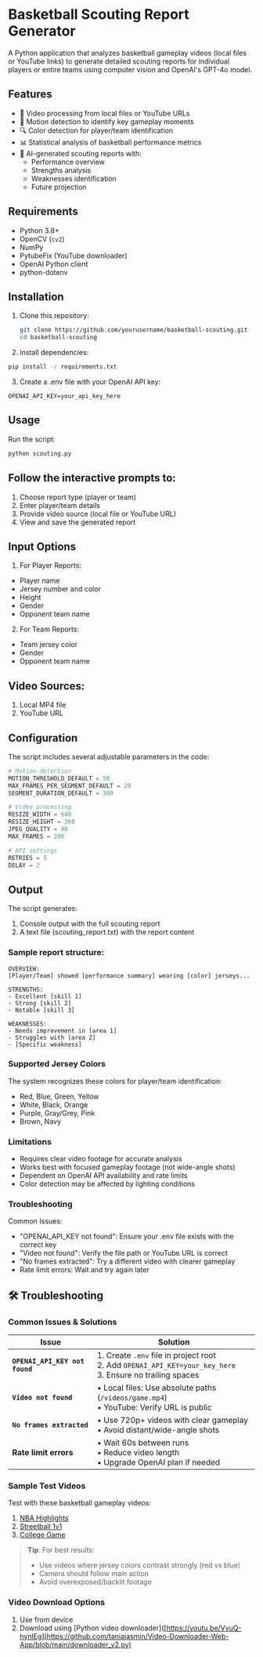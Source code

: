 # Basketball Scouting Report Generator


A Python application that analyzes basketball gameplay videos (local files or YouTube links) to generate detailed scouting reports for individual players or entire teams using computer vision and OpenAI's GPT-4o model.

## Features
- 🎥 Video processing from local files or YouTube URLs
- 🏀 Motion detection to identify key gameplay moments
- 🔍 Color detection for player/team identification
- 📊 Statistical analysis of basketball performance metrics
- 📝 AI-generated scouting reports with:
  - Performance overview
  - Strengths analysis
  - Weaknesses identification
  - Future projection

## Requirements
- Python 3.8+
- OpenCV (`cv2`)
- NumPy
- PytubeFix (YouTube downloader)
- OpenAI Python client
- python-dotenv

## Installation
1. Clone this repository:
   ```bash
   git clone https://github.com/yourusername/basketball-scouting.git
   cd basketball-scouting

2. Install dependencies:
``` bash
pip install -r requirements.txt
```
3. Create a .env file with your OpenAI API key:

```text
OPENAI_API_KEY=your_api_key_here
```

## Usage
Run the script:

```bash
python scouting.py
```

## Follow the interactive prompts to:
1. Choose report type (player or team)
2. Enter player/team details
3. Provide video source (local file or YouTube URL)
4. View and save the generated report

## Input Options
1. For Player Reports:
- Player name
- Jersey number and color
- Height
- Gender
- Opponent team name

2. For Team Reports:
- Team jersey color
- Gender
- Opponent team name

## Video Sources:
1. Local MP4 file
2. YouTube URL

## Configuration
The script includes several adjustable parameters in the code:

```python
# Motion detection
MOTION_THRESHOLD_DEFAULT = 50
MAX_FRAMES_PER_SEGMENT_DEFAULT = 20
SEGMENT_DURATION_DEFAULT = 300

# Video processing
RESIZE_WIDTH = 640
RESIZE_HEIGHT = 360
JPEG_QUALITY = 80
MAX_FRAMES = 200

# API settings
RETRIES = 5
DELAY = 2
```

## Output
The script generates:
1. Console output with the full scouting report
2. A text file (scouting_report.txt) with the report content

### Sample report structure:

```text
OVERVIEW:
[Player/Team] showed [performance summary] wearing [color] jerseys...

STRENGTHS:
- Excellent [skill 1]
- Strong [skill 2]
- Notable [skill 3]

WEAKNESSES:
- Needs improvement in [area 1]
- Struggles with [area 2]
- [Specific weakness]
```

### Supported Jersey Colors
The system recognizes these colors for player/team identification:
- Red, Blue, Green, Yellow
- White, Black, Orange
- Purple, Gray/Grey, Pink
- Brown, Navy

### Limitations
- Requires clear video footage for accurate analysis
- Works best with focused gameplay footage (not wide-angle shots)
- Dependent on OpenAI API availability and rate limits
- Color detection may be affected by lighting conditions

### Troubleshooting
Common Issues:
- "OPENAI_API_KEY not found": Ensure your .env file exists with the correct key
- "Video not found": Verify the file path or YouTube URL is correct
- "No frames extracted": Try a different video with clearer gameplay
- Rate limit errors: Wait and try again later

## 🛠 Troubleshooting

### Common Issues & Solutions

| Issue | Solution |
|-------|----------|
| **`OPENAI_API_KEY not found`** | 1. Create `.env` file in project root<br>2. Add `OPENAI_API_KEY=your_key_here`<br>3. Ensure no trailing spaces |
| **`Video not found`** | • Local files: Use absolute paths (`/videos/game.mp4`)<br>• YouTube: Verify URL is public |
| **`No frames extracted`** | • Use 720p+ videos with clear gameplay<br>• Avoid distant/wide-angle shots|
| **Rate limit errors** | • Wait 60s between runs<br>• Reduce video length<br>• Upgrade OpenAI plan if needed |

### Sample Test Videos
Test with these basketball gameplay videos:
1. [NBA Highlights](https://www.youtube.com/watch?v=LPDnemFoqVk)
2. [Streetball 1v1](https://youtu.be/ELwNvUnm0LA) 
3. [College Game](https://youtu.be/VvuQ-hynlEg)

> **Tip**: For best results:
> - Use videos where jersey colors contrast strongly (red vs blue)
> - Camera should follow main action
> - Avoid overexposed/backlit footage

### Video Download Options
1. Use from device
2. Download using [Python video downloader]([https://youtu.be/VvuQ-hynlEg](https://github.com/taniajasmin/Video-Downloader-Web-App/blob/main/downloader_v2.py)
